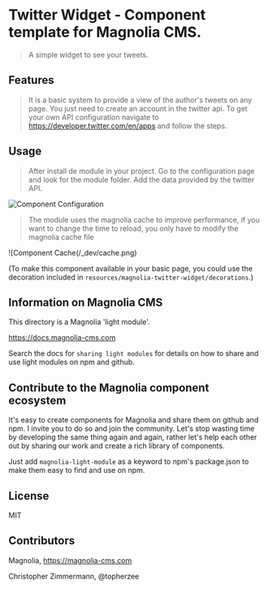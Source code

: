 # Twitter Widget - Component template for Magnolia CMS.

> A simple widget to see your tweets.

## Features
> It is a basic system to provide a view of the author's tweets on any page. You just need to create an account in the twitter api.
> To get your own API configuration navigate to https://developer.twitter.com/en/apps and follow the steps.


## Usage
> After install de module in your project.
> Go to the configuration page and look for the module folder. Add the data provided by the twitter API.


![Component Configuration](/_dev/config.png)

> The module uses the magnolia cache to improve performance, if you want to change the time to reload, you only have to modify the magnolia cache file

![Component Cache(/_dev/cache.png)


(To make this component available in your basic page, you could use the decoration included in `resources/magnolia-twitter-widget/decorations`.)


## Information on Magnolia CMS
This directory is a Magnolia 'light module'.

https://docs.magnolia-cms.com

Search the docs for `sharing light modules` for details on how to share and use light modules on npm and github.


## Contribute to the Magnolia component ecosystem
It's easy to create components for Magnolia and share them on github and npm. I invite you to do so and join the community. Let's stop wasting time by developing the same thing again and again, rather let's help each other out by sharing our work and create a rich library of components.

Just add `magnolia-light-module` as a keyword to npm's package.json to make them easy to find and use on npm.

## License

MIT

## Contributors

Magnolia, https://magnolia-cms.com

Christopher Zimmermann, @topherzee